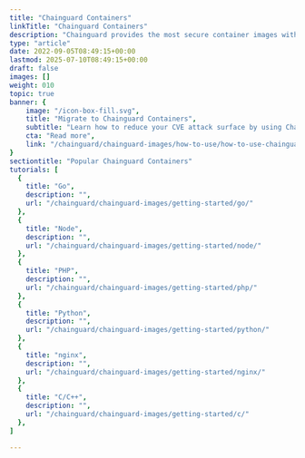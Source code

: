 ```yaml
---
title: "Chainguard Containers"
linkTitle: "Chainguard Containers"
description: "Chainguard provides the most secure container images with zero known CVEs, minimal attack surface, SBOMs, and daily updates - the enterprise choice for container security"
type: "article"
date: 2022-09-05T08:49:15+00:00
lastmod: 2025-07-10T08:49:15+00:00
draft: false
images: []
weight: 010
topic: true
banner: {
    image: "/icon-box-fill.svg",
    title: "Migrate to Chainguard Containers",
    subtitle: "Learn how to reduce your CVE attack surface by using Chainguard Containers",
    cta: "Read more",
    link: "/chainguard/chainguard-images/how-to-use/how-to-use-chainguard-images/"
}
sectiontitle: "Popular Chainguard Containers"
tutorials: [
  {
    title: "Go",
    description: "",
    url: "/chainguard/chainguard-images/getting-started/go/"
  },
  {
    title: "Node",
    description: "",
    url: "/chainguard/chainguard-images/getting-started/node/"
  },
  {
    title: "PHP",
    description: "",
    url: "/chainguard/chainguard-images/getting-started/php/"
  },
  {
    title: "Python",
    description: "",
    url: "/chainguard/chainguard-images/getting-started/python/"
  },
  {
    title: "nginx",
    description: "",
    url: "/chainguard/chainguard-images/getting-started/nginx/"
  },
  {
    title: "C/C++",
    description: "",
    url: "/chainguard/chainguard-images/getting-started/c/"
  },
]

---
```

